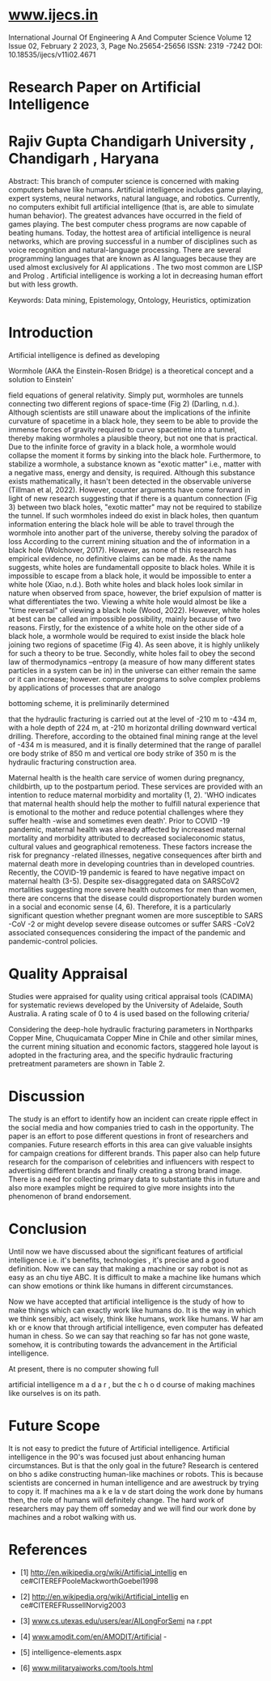 # www.ijecs.in

International Journal Of Engineering A And Computer Science Volume 12 Issue 02, February 2 2023, 3, Page No.25654-25656 ISSN: 2319 -7242 DOI: 10.18535/ijecs/v11i02.4671

# Research Paper on Artificial Intelligence

# Rajiv Gupta Chandigarh University , Chandigarh , Haryana

Abstract: This branch of computer science is concerned with making computers behave like humans. Artificial intelligence includes game playing, expert systems, neural networks, natural language, and robotics. Currently, no computers exhibit full artificial intelligence (that is, are able to simulate human behavior). The greatest advances have occurred in the field of games playing. The best computer chess programs are now capable of beating humans. Today, the hottest area of artificial intelligence is neural networks, which are proving successful in a number of disciplines such as voice recognition and natural-language processing. There are several programming languages that are known as AI languages because they are used almost exclusively for AI applications . The two most common are LISP and Prolog . Artificial intelligence is working a lot in decreasing human effort but with less growth.

Keywords: Data mining, Epistemology, Ontology, Heuristics, optimization

# Introduction

Artificial intelligence is defined as developing

Wormhole (AKA the Einstein-Rosen Bridge) is a theoretical concept and a solution to Einstein'

field equations of general relativity. Simply put, wormholes are tunnels connecting two different regions of space-time (Fig 2) (Darling, n.d.). Although scientists are still unaware about the implications of the infinite curvature of spacetime in a black hole, they seem to be able to provide the immense forces of gravity required to curve spacetime into a tunnel, thereby making wormholes a plausible theory, but not one that is practical. Due to the infinite force of gravity in a black hole, a wormhole would collapse the moment it forms by sinking into the black hole. Furthermore, to stabilize a wormhole, a substance known as "exotic matter" i.e., matter with a negative mass, energy and density, is required. Although this substance exists mathematically, it hasn't been detected in the observable universe (Tillman et al, 2022). However, counter arguments have come forward in light of new research suggesting that if there is a quantum connection (Fig 3) between two black holes, "exotic matter" may not be required to stabilize the tunnel. If such wormholes indeed do exist in black holes, then quantum information entering the black hole will be able to travel through the wormhole into another part of the universe, thereby solving the paradox of loss According to the current mining situation and the of information in a black hole (Wolchover, 2017). However, as none of this research has empirical evidence, no definitive claims can be made. As the name suggests, white holes are fundamentall opposite to black holes. While it is impossible to escape from a black hole, it would be impossible to enter a white hole (Xiao, n.d.). Both white holes and black holes look similar in nature when observed from space, however, the brief expulsion of matter is what differentiates the two. Viewing a white hole would almost be like a "time reversal" of viewing a black hole (Wood, 2022). However, white holes at best can be called an impossible possibility, mainly because of two reasons. Firstly, for the existence of a white hole on the other side of a black hole, a wormhole would be required to exist inside the black hole joining two regions of spacetime (Fig 4). As seen above, it is highly unlikely for such a theory to be true. Secondly, white holes fail to obey the second law of thermodynamics –entropy (a measure of how many different states particles in a system can be in) in the universe can either remain the same or it can increase; however. computer programs to solve complex problems by applications of processes that are analogo

bottoming scheme, it is preliminarily determined

that the hydraulic fracturing is carried out at the level of -210 m to -434 m, with a hole depth of 224 m, at -210 m horizontal drilling downward vertical drilling. Therefore, according to the obtained final mining range at the level of -434 m is measured, and it is finally determined that the range of parallel ore body strike of 850 m and vertical ore body strike of 350 m is the hydraulic fracturing construction area.

Maternal health is the health care service of women during pregnancy, childbirth, up to the postpartum period. These services are provided with an intention to reduce maternal morbidity and mortality (1, 2). 'WHO indicates that maternal health should help the mother to fulfill natural experience that is emotional to the mother and reduce potential challenges where they suffer health -wise and sometimes even death'. Prior to COVID -19 pandemic, maternal health was already affected by increased maternal mortality and morbidity attributed to decreased socialeconomic status, cultural values and geographical remoteness. These factors increase the risk for pregnancy -related illnesses, negative consequences after birth and maternal death more in developing countries than in developed countries. Recently, the COVID-19 pandemic is feared to have negative impact on maternal health (3-5). Despite sex-disaggregated data on SARSCoV2 mortalities suggesting more severe health outcomes for men than women, there are concerns that the disease could disproportionately burden women in a social and economic sense (4, 6). Therefore, it is a particularly significant question whether pregnant women are more susceptible to SARS -CoV -2 or might develop severe disease outcomes or suffer SARS -CoV2 associated consequences considering the impact of the pandemic and pandemic-control policies.

# Quality Appraisal

Studies were appraised for quality using critical appraisal tools (CADIMA) for systematic reviews developed by the University of Adelaide, South Australia. A rating scale of 0 to 4 is used based on the following criteria/

Considering the deep-hole hydraulic fracturing parameters in Northparks Copper Mine, Chuquicamata Copper Mine in Chile and other similar mines, the current mining situation and economic factors, staggered hole layout is adopted in the fracturing area, and the specific hydraulic fracturing pretreatment parameters are shown in Table 2.

# Discussion

The study is an effort to identify how an incident can create ripple effect in the social media and how companies tried to cash in the opportunity. The paper is an effort to pose different questions in front of researchers and companies. Future research efforts in this area can give valuable insights for campaign creations for different brands. This paper also can help future research for the comparison of celebrities and influencers with respect to advertising different brands and finally creating a strong brand image. There is a need for collecting primary data to substantiate this in future and also more examples might be required to give more insights into the phenomenon of brand endorsement.

# Conclusion

Until now we have discussed about the significant features of artificial intelligence i.e. it's benefits, technologies , it's precise and a good definition. Now we can say that making a machine or say robot is not as easy as an chu tiye ABC. It is difficult to make a machine like humans which can show emotions or think like humans in different circumstances.

Now we have accepted that artificial intelligence is the study of how to make things which can exactly work like humans do. It is the way in which we think sensibly, act wisely, think like humans, work like humans. W har am kh or e know that through artificial intelligence, even computer has defeated human in chess. So we can say that reaching so far has not gone waste, somehow, it is contributing towards the advancement in the Artificial intelligence.

At present, there is no computer showing full

artificial intelligence m a d a r , but the c h o d course of making machines like ourselves is on its path.

# Future Scope

It is not easy to predict the future of Artificial intelligence. Artificial intelligence in the 90's was focused just about enhancing human circumstances. But is that the only goal in the future? Research is centered on bho s adike constructing human-like machines or robots. This is because scientists are concerned in human intelligence and are awestruck by trying to copy it. If machines ma a k e la v de start doing the work done by humans then, the role of humans will definitely change. The hard work of researchers may pay them off someday and we will find our work done by machines and a robot walking with us.

# References

- [1] http://en.wikipedia.org/wiki/Artificial_intellig en ce#CITEREFPooleMackworthGoebel1998

- [2] http://en.wikipedia.org/wiki/Artificial_intellig en ce#CITEREFRussellNorvig2003

- [3] www.cs.utexas.edu/users/ear/AILongForSemi na r.ppt

- [4] www.amodit.com/en/AMODIT/Artificial -

- [5] intelligence-elements.aspx

- [6] www.militaryaiworks.com/tools.html